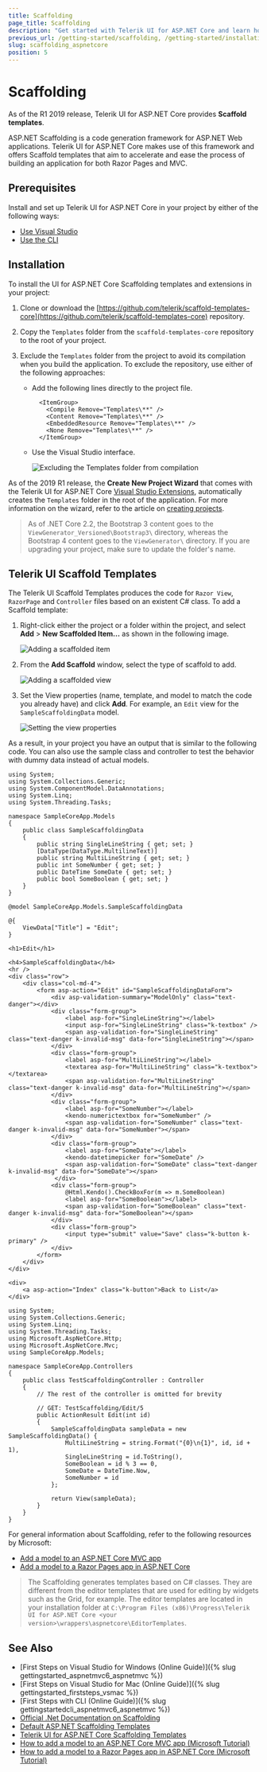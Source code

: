 ```yaml
---
title: Scaffolding
page_title: Scaffolding
description: "Get started with Telerik UI for ASP.NET Core and learn how to use the Kendo UI Scaffolder extensions."
previous_url: /getting-started/scaffolding, /getting-started/installation/scaffolding, installation/scaffolding
slug: scaffolding_aspnetcore
position: 5
---
```


# Scaffolding

As of the R1 2019 release, Telerik UI for ASP.NET Core provides **Scaffold templates**.

ASP.NET Scaffolding is a code generation framework for ASP.NET Web applications. Telerik UI for ASP.NET Core makes use of this framework and offers Scaffold templates that aim to accelerate and ease the process of building an application for both Razor Pages and MVC.


## Prerequisites

Install and set up Telerik UI for ASP.NET Core in your project by either of the following ways:
* [Use Visual Studio](https://docs.telerik.com/aspnet-core/getting-started/getting-started)
* [Use the CLI](https://docs.telerik.com/aspnet-core/getting-started/getting-started-cli)

## Installation

To install the UI for ASP.NET Core Scaffolding templates and extensions in your project:

1. Clone or download the [https://github.com/telerik/scaffold-templates-core](https://github.com/telerik/scaffold-templates-core) repository.
1. Copy the `Templates` folder from the `scaffold-templates-core` repository to the root of your project.
1. Exclude the `Templates` folder from the project to avoid its compilation when you build the application. To exclude the repository, use either of the following approaches:

    * Add the following lines directly to the project file.

        ```.csproj
          <ItemGroup>
            <Compile Remove="Templates\**" />
            <Content Remove="Templates\**" />
            <EmbeddedResource Remove="Templates\**" />
            <None Remove="Templates\**" />
          </ItemGroup>
        ```

    * Use the Visual Studio interface.

        ![Excluding the Templates folder from compilation](../getting-started-core/images/exclude-templates-from-project-GUI.png)

As of the 2019 R1 release, the **Create New Project Wizard** that comes with the Telerik UI for ASP.NET Core [Visual Studio Extensions](https://docs.telerik.com/aspnet-core/vs-integration/introduction), automatically creates the `Templates` folder in the root of the application. For more information on the wizard, refer to the article on [creating projects](https://docs.telerik.com/aspnet-core/vs-integration/new-project-wizard).

> As of .NET Core 2.2, the Bootstrap 3 content goes to the `ViewGenerator_Versioned\Bootstrap3\` directory, whereas the Bootstrap 4 content goes to the `ViewGenerator\` directory. If you are upgrading your project, make sure to update the folder's name.

## Telerik UI Scaffold Templates

The Telerik UI Scaffold Templates produces the code for `Razor View`, `RazorPage` and `Controller` files based on an existent C# class. To add a Scaffold template:

1. Right-click either the project or a folder within the project, and select **Add** > **New Scaffolded Item...** as shown in the following image.

    ![Adding a scaffolded item](../getting-started-core/images/add-scaffolded-item.png)

1. From the **Add Scaffold** window, select the type of scaffold to add.

    ![Adding a scaffolded view](../getting-started-core/images/add-scaffolded-view.png)

1. Set the View properties (name, template, and model to match the code you already have) and click **Add**. For example, an `Edit` view for the `SampleScaffoldingData` model.

    ![Setting the view properties](../getting-started-core/images/set-scaffolded-view-properties.png)

As a result, in your project you have an output that is similar to the following code. You can also use the sample class and controller to test the behavior with dummy data instead of actual models.

```Model
using System;
using System.Collections.Generic;
using System.ComponentModel.DataAnnotations;
using System.Linq;
using System.Threading.Tasks;

namespace SampleCoreApp.Models
{
	public class SampleScaffoldingData
	{
		public string SingleLineString { get; set; }
		[DataType(DataType.MultilineText)]
		public string MultiLineString { get; set; }
		public int SomeNumber { get; set; }
		public DateTime SomeDate { get; set; }
		public bool SomeBoolean { get; set; }
	}
}
```
```View
@model SampleCoreApp.Models.SampleScaffoldingData

@{
    ViewData["Title"] = "Edit";
}

<h1>Edit</h1>

<h4>SampleScaffoldingData</h4>
<hr />
<div class="row">
    <div class="col-md-4">
        <form asp-action="Edit" id="SampleScaffoldingDataForm">
            <div asp-validation-summary="ModelOnly" class="text-danger"></div>
            <div class="form-group">
                <label asp-for="SingleLineString"></label>
                <input asp-for="SingleLineString" class="k-textbox" />
                <span asp-validation-for="SingleLineString" class="text-danger k-invalid-msg" data-for="SingleLineString"></span>
            </div>
            <div class="form-group">
                <label asp-for="MultiLineString"></label>
                <textarea asp-for="MultiLineString" class="k-textbox"></textarea>
                <span asp-validation-for="MultiLineString" class="text-danger k-invalid-msg" data-for="MultiLineString"></span>
            </div>
            <div class="form-group">
                <label asp-for="SomeNumber"></label>
                <kendo-numerictextbox for="SomeNumber" />
                <span asp-validation-for="SomeNumber" class="text-danger k-invalid-msg" data-for="SomeNumber"></span>
            </div>
            <div class="form-group">
                <label asp-for="SomeDate"></label>
                <kendo-datetimepicker for="SomeDate" />
                <span asp-validation-for="SomeDate" class="text-danger k-invalid-msg" data-for="SomeDate"></span>
             </div>
            <div class="form-group">
                @Html.Kendo().CheckBoxFor(m => m.SomeBoolean)
                <label asp-for="SomeBoolean"></label>
                <span asp-validation-for="SomeBoolean" class="text-danger k-invalid-msg" data-for="SomeBoolean"></span>
            </div>
            <div class="form-group">
                <input type="submit" value="Save" class="k-button k-primary" />
            </div>
        </form>
    </div>
</div>

<div>
    <a asp-action="Index" class="k-button">Back to List</a>
</div>
```
```Controller
using System;
using System.Collections.Generic;
using System.Linq;
using System.Threading.Tasks;
using Microsoft.AspNetCore.Http;
using Microsoft.AspNetCore.Mvc;
using SampleCoreApp.Models;

namespace SampleCoreApp.Controllers
{
    public class TestScaffoldingController : Controller
    {
		// The rest of the controller is omitted for brevity

        // GET: TestScaffolding/Edit/5
        public ActionResult Edit(int id)
        {
			SampleScaffoldingData sampleData = new SampleScaffoldingData() {
				MultiLineString = string.Format("{0}\n{1}", id, id + 1),
				SingleLineString = id.ToString(),
				SomeBoolean = id % 3 == 0,
				SomeDate = DateTime.Now,
				SomeNumber = id
			};

			return View(sampleData);
        }
    }
}
```

For general information about Scaffolding, refer to the following resources by Microsoft:

- [Add a model to an ASP.NET Core MVC app](https://docs.microsoft.com/en-us/aspnet/core/tutorials/first-mvc-app/adding-model?view=aspnetcore-2.1)
- [Add a model to a Razor Pages app in ASP.NET Core](https://docs.microsoft.com/en-us/aspnet/core/tutorials/razor-pages/model?view=aspnetcore-2.1)


> The Scaffolding generates templates based on C# classes. They are different from the editor templates that are used for editing by widgets such as the Grid, for example. The editor templates are located in your installation folder at `C:\Program Files (x86)\Progress\Telerik UI for ASP.NET Core <your version>\wrappers\aspnetcore\EditorTemplates`.

## See Also

* [First Steps on Visual Studio for Windows (Online Guide)]({% slug gettingstarted_aspnetmvc6_aspnetmvc %})
* [First Steps on Visual Studio for Mac (Online Guide)]({% slug gettingstarted_firststeps_vsmac %})
* [First Steps with CLI (Online Guide)]({% slug gettingstartedcli_aspnetmvc6_aspnetmvc %})
* [Official .Net Documentation on Scaffolding](https://github.com/aspnet/Scaffolding)
* [Default ASP.NET Scaffolding Templates](https://github.com/aspnet/Scaffolding/tree/main/src/Scaffolding/VS.Web.CG.Mvc/Templates)
* [Telerik UI for ASP.NET Core Scaffolding Templates](https://github.com/telerik/scaffold-templates-core)
* [How to add a model to an ASP.NET Core MVC app (Microsoft Tutorial)](https://docs.microsoft.com/en-us/aspnet/core/tutorials/first-mvc-app/adding-model?view=aspnetcore-2.1)
* [How to add a model to a Razor Pages app in ASP.NET Core (Microsoft Tutorial)](https://docs.microsoft.com/en-us/aspnet/core/tutorials/razor-pages/model?view=aspnetcore-2.1)
